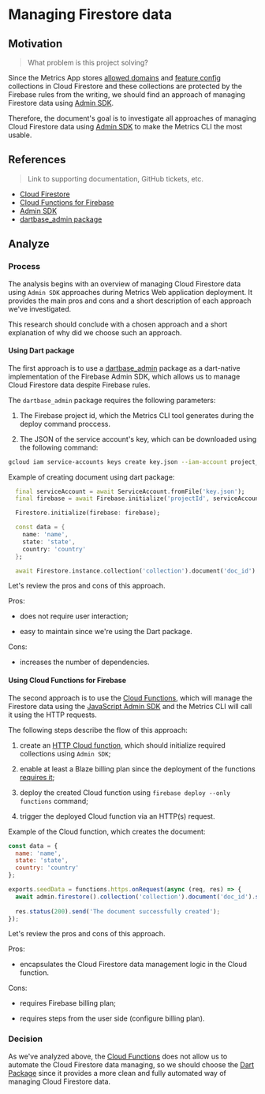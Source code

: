 # Managing Firestore data

## Motivation
> What problem is this project solving?

Since the Metrics App stores [allowed domains](https://github.com/platform-platform/monorepo/blob/master/docs/19_security_audit_document.md#the-allowed_email_domains-collection) and [feature config](https://github.com/platform-platform/monorepo/blob/master/docs/19_security_audit_document.md#the-feature_config-collection) collections in Cloud Firestore and these collections are protected by the Firebase rules from the writing, we should find an approach of managing Firestore data using [Admin SDK](https://developers.google.com/admin-sdk).

Therefore, the document's goal is to investigate all approaches of managing Cloud Firestore data using [Admin SDK](https://developers.google.com/admin-sdk) to make the Metrics CLI the most usable.

## References
> Link to supporting documentation, GitHub tickets, etc.

- [Cloud Firestore](https://firebase.google.com/docs/firestore)
- [Cloud Functions for Firebase](https://firebase.google.com/docs/functions)
- [Admin SDK](https://developers.google.com/admin-sdk)
- [dartbase_admin package](https://pub.dev/packages/dartbase_admin)

## Analyze

### Process

The analysis begins with an overview of managing Cloud Firestore data using `Admin SDK` approaches during Metrics Web application deployment.
It provides the main pros and cons and a short description of each approach we've investigated.

This research should conclude with a chosen approach and a short explanation of why did we choose such an approach.

#### Using Dart package

The first approach is to use a [dartbase_admin](https://pub.dev/packages/dartbase_admin) package as a dart-native implementation of the Firebase Admin SDK, which allows us to manage Cloud Firestore data despite Firebase rules.

The `dartbase_admin` package requires the following parameters:

1. The Firebase project id, which the Metrics CLI tool generates during the deploy command proccess.

2. The JSON of the service account's key, which can be downloaded using the following command:

```bash
gcloud iam service-accounts keys create key.json --iam-account project_id@appspot.gserviceaccount.com
```

Example of creating document using dart package:

```dart
  final serviceAccount = await ServiceAccount.fromFile('key.json');
  final firebase = await Firebase.initialize('projectId', serviceAccount);

  Firestore.initialize(firebase: firebase);

  const data = {
    name: 'name',
    state: 'state',
    country: 'country'
  };

  await Firestore.instance.collection('collection').document('doc_id').set(data);
```

Let's review the pros and cons of this approach.

Pros:

- does not require user interaction;

- easy to maintain since we're using the Dart package.

Cons:

- increases the number of dependencies.

#### Using Cloud Functions for Firebase

The second approach is to use the [Cloud Functions](https://firebase.google.com/docs/functions), which will manage the Firestore data using the [JavaScript Admin SDK](https://firebase.google.com/docs/admin/setup) and the Metrics CLI will call it using the HTTP requests.

The following steps describe the flow of this approach:

1. create an [HTTP Cloud function](https://cloud.google.com/functions/docs/writing/http), which should initialize required collections using `Admin SDK`;

2. enable at least a Blaze billing plan since the deployment of the functions [requires it](https://firebase.google.com/support/faq#expandable-9);

3. deploy the created Cloud function using `firebase deploy --only functions` command;

4. trigger the deployed Cloud function via an HTTP(s) request.

Example of the Cloud function, which creates the document:

```js
const data = {
  name: 'name',
  state: 'state',
  country: 'country'
};

exports.seedData = functions.https.onRequest(async (req, res) => {
  await admin.firestore().collection('collection').document('doc_id').set(data);
 
  res.status(200).send('The document successfully created');
});
```

Let's review the pros and cons of this approach.

Pros:

- encapsulates the Cloud Firestore data management logic in the Cloud function.

Cons:

- requires Firebase billing plan;

- requires steps from the user side (configure billing plan).

### Decision

As we've analyzed above, the [Cloud Functions](#using-cloud-functions-for-firebase) does not allow us to automate the Cloud Firestore data managing, so we should choose the [Dart Package](#using-dart-package) since it provides a more clean and fully automated way of managing Cloud Firestore data.
